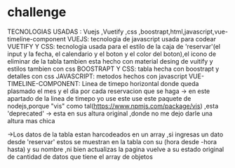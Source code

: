 # challenge

TECNOLOGIAS USADAS : Vuejs ,Vuetify ,css ,boostrapt,html,javascript,vue-timeline-component
VUEJS: tecnologia de javascript usada para codear
VUETIFY Y CSS: tecnologia usada para el estilo de la caja de 'reservar'(el input y la fecha, el calendario y el boton y el color del boton),el icono de eliminar de la tabla tambien esta hecho con material desing de vuitify y estilos tambien con css
BOOSTRAPT Y CSS: tabla hecha con boostrapt y detalles con css
JAVASCRIPT: metodos hechos con javascript
VUE-TIMELINE-COMPONENT: Linea de timepo horizontal donde queda plasmado el mes y el dia por cada reservacion que se haga 
-> en este apartado de la linea de timepo yo use este use este paquete de nodejs,porque "vis" como tal(https://www.npmjs.com/package/vis) ,esta 'deprecated'
-> esta en sus altura original ,donde no me dejo darle una altura mas chica

->Los datos de la tabla estan harcodeados en un array ,si ingresas un dato desde 'reservar' estos se muestran en la tabla con su (hora desde -hora hasta) y su nombre ,ni bien actualizas la pagina vuelve a su estado original de cantidad de datos que tiene el array de objetos 
